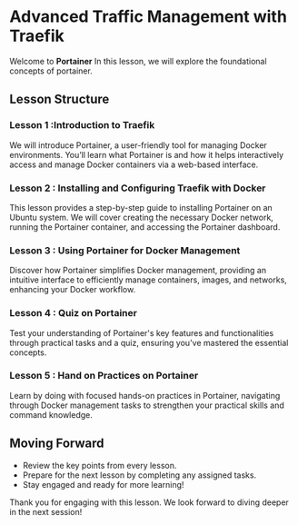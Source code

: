 
# Advanced Traffic Management with Traefik

Welcome to **Portainer** In this lesson, we will explore the foundational concepts of portainer.

## Lesson Structure

### Lesson 1 :Introduction to Traefik

We will introduce Portainer, a user-friendly tool for managing Docker environments. You’ll learn what Portainer is and how it helps interactively access and manage Docker containers via a web-based interface.

### Lesson 2 : Installing and Configuring Traefik with Docker

This lesson provides a step-by-step guide to installing Portainer on an Ubuntu system. We will cover creating the necessary Docker network, running the Portainer container, and accessing the Portainer dashboard.

### Lesson 3 : Using Portainer for Docker Management

Discover how Portainer simplifies Docker management, providing an intuitive interface to efficiently manage containers, images, and networks, enhancing your Docker workflow.

### Lesson 4 : Quiz on Portainer

Test your understanding of Portainer's key features and functionalities through practical tasks and a quiz, ensuring you've mastered the essential concepts.

### Lesson 5 : Hand on Practices on Portainer

Learn by doing with focused hands-on practices in Portainer, navigating through Docker management tasks to strengthen your practical skills and command knowledge.

## Moving Forward

-   Review the key points from every lesson.
-   Prepare for the next lesson by completing any assigned tasks.
-   Stay engaged and ready for more learning!

Thank you for engaging with this lesson. We look forward to diving deeper in the next session!
<!--stackedit_data:
eyJoaXN0b3J5IjpbLTY5NDM4NDAyNCw0OTc4MTg4MTBdfQ==
-->